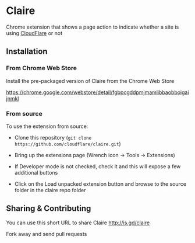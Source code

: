 # Claire

Chrome extension that shows a page action to indicate whether a site is using [CloudFlare](http://www.cloudflare.com) or not


## Installation

### From Chrome Web Store

Install the pre-packaged version of Claire from the Chrome Web Store

https://chrome.google.com/webstore/detail/fgbpcgddpmjmamlibbaobboigaijnmkl

### From source

To use the extension from source:

* Clone this repository (`git clone https://github.com/cloudflare/claire.git`)

* Bring up the extensions page (Wrench icon -> Tools -> Extensions)

* If Developer mode is not checked, check it and this will expose a few additional buttons

* Click on the Load unpacked extension button and browse to the source folder in the claire repo folder

## Sharing & Contributing

You can use this short URL to share Claire http://is.gd/claire

Fork away and send pull requests